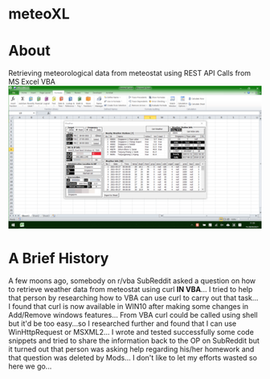 # meteoXL
# About
Retrieving meteorological data from meteostat using REST API Calls from MS Excel VBA
![meteoXL MainUI](/images/meteoXL%20on%202021-05-28_11-33-38%20masked.png)

# A Brief History
A few moons ago, somebody on r/vba SubReddit asked a question on how to retrieve weather data from meteostat using curl <b>IN VBA</b>...
I tried to help that person by researching how to VBA can use curl to carry out that task...
I found that curl is now available in WIN10 after making some changes in Add/Remove windows features...
From VBA curl could be called using shell but it'd be too easy...so I researched further and found that I can use WinHttpRequest or MSXML2...
I wrote and tested successfully some code snippets and tried to share the information back to the OP on SubReddit but it turned out that person was asking help regarding his/her homework and that question was deleted by Mods...
I don't like to let my efforts wasted so here we go...
